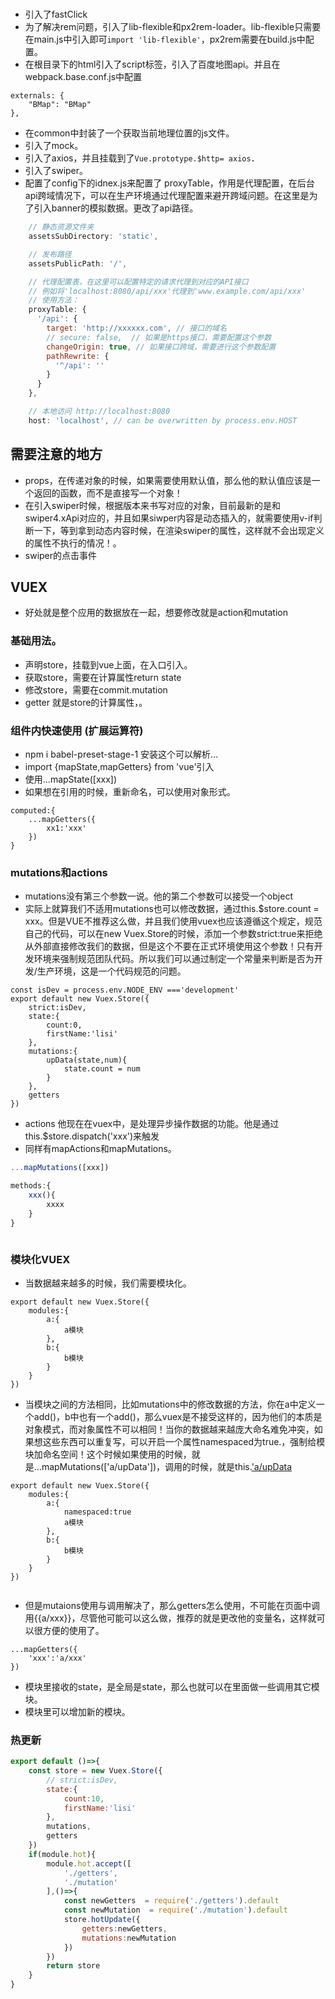 # 
## 
+ 引入了fastClick
+ 为了解决rem问题，引入了lib-flexible和px2rem-loader。lib-flexible只需要在main.js中引入即可`import 'lib-flexible'`，px2rem需要在build.js中配置。
+ 在根目录下的html引入了script标签，引入了百度地图api。并且在webpack.base.conf.js中配置
```
externals: {
    "BMap": "BMap"
},

```
+ 在common中封装了一个获取当前地理位置的js文件。
+ 引入了mock。
+ 引入了axios，并且挂载到了`Vue.prototype.$http= axios`．
+ 引入了swiper。
+ 配置了config下的idnex.js来配置了 proxyTable，作用是代理配置，在后台api跨域情况下，可以在生产环境通过代理配置来避开跨域问题。在这里是为了引入banner的模拟数据。更改了api路径。
```javascript
    // 静态资源文件夹
    assetsSubDirectory: 'static',

    // 发布路径
    assetsPublicPath: '/',

    // 代理配置表，在这里可以配置特定的请求代理到对应的API接口
    // 例如将'localhost:8080/api/xxx'代理到'www.example.com/api/xxx'
    // 使用方法：
    proxyTable: {
      '/api': {
        target: 'http://xxxxxx.com', // 接口的域名
        // secure: false,  // 如果是https接口，需要配置这个参数
        changeOrigin: true, // 如果接口跨域，需要进行这个参数配置
        pathRewrite: {
          '^/api': ''
        }
      }
    },

    // 本地访问 http://localhost:8080
    host: 'localhost', // can be overwritten by process.env.HOST


```







## 需要注意的地方
+ props，在传递对象的时候，如果需要使用默认值，那么他的默认值应该是一个返回的函数，而不是直接写一个对象！
+ 在引入swiper时候，根据版本来书写对应的对象，目前最新的是和swiper4.xApi对应的，并且如果siwper内容是动态插入的，就需要使用v-if判断一下，等到拿到动态内容时候，在渲染swiper的属性，这样就不会出现定义的属性不执行的情况！。
+ swiper的点击事件

## VUEX

+ 好处就是整个应用的数据放在一起，想要修改就是action和mutation

### 基础用法。
+ 声明store，挂载到vue上面，在入口引入。
+ 获取store，需要在计算属性return state
+ 修改store，需要在commit.mutation
+ getter 就是store的计算属性，。

### 组件内快速使用 (扩展运算符)
+ npm i babel-preset-stage-1 安装这个可以解析...
+ import {mapState,mapGetters} from 'vue'引入
+ 使用...mapState([xxx])
+ 如果想在引用的时候，重新命名，可以使用对象形式。
```
computed:{
    ...mapGetters({
        xx1:'xxx'
    })
}

```
### mutations和actions
+ mutations没有第三个参数一说。他的第二个参数可以接受一个object
+ 实际上就算我们不适用mutations也可以修改数据，通过this.$store.count = xxx。但是VUE不推荐这么做，并且我们使用vuex也应该遵循这个规定，规范自己的代码，可以在new Vuex.Store的时候，添加一个参数strict:true来拒绝从外部直接修改我们的数据，但是这个不要在正式环境使用这个参数！只有开发环境来强制规范团队代码。所以我们可以通过制定一个常量来判断是否为开发/生产环境，这是一个代码规范的问题。
```
const isDev = process.env.NODE_ENV ==='development'
export default new Vuex.Store({
    strict:isDev,
    state:{
        count:0,
        firstName:'lisi'
    },
    mutations:{
        upData(state,num){
            state.count = num
        }
    },
    getters
}) 

```
+ actions 他现在在vuex中，是处理异步操作数据的功能。他是通过this.$store.dispatch('xxx')来触发
+ 同样有mapActions和mapMutations。
```javascript
...mapMutations([xxx])

methods:{
    xxx(){
        xxxx
    }
}



```

### 模块化VUEX
+ 当数据越来越多的时候，我们需要模块化。
```
export default new Vuex.Store({
    modules:{
        a:{
            a模块
        },
        b:{
            b模块
        }
    }
})

```
+ 当模块之间的方法相同，比如mutations中的修改数据的方法，你在a中定义一个add()，b中也有一个add()，那么vuex是不接受这样的，因为他们的本质是对象模式，而对象属性不可以相同！当你的数据越来越庞大命名难免冲突，如果想这些东西可以重复写，可以开启一个属性namespaced为true.，强制给模块加命名空间！这个时候如果使用的时候，就是...mapMutations(['a/upData'])，调用的时候，就是this.['a/upData](xxx)
```
export default new Vuex.Store({
    modules:{
        a:{
            namespaced:true
            a模块
        },
        b:{
            b模块
        }
    }
})


```
+ 但是mutaions使用与调用解决了，那么getters怎么使用，不可能在页面中调用{{a/xxx}}，尽管他可能可以这么做，推荐的就是更改他的变量名，这样就可以很方便的使用了。
```
...mapGetters({
    'xxx':'a/xxx'
})

```
+ 模块里接收的state，是全局是state，那么也就可以在里面做一些调用其它模块。
+ 模块里可以增加新的模块。

### 热更新
``` javascript
export default ()=>{
    const store = new Vuex.Store({
        // strict:isDev,
        state:{
            count:10,
            firstName:'lisi'
        },
        mutations,
        getters       
    })
    if(module.hot){
        module.hot.accept([
            './getters',
            './mutation'
        ],()=>{
            const newGetters  = require('./getters').default
            const newMutation  = require('./mutation').default
            store.hotUpdate({
                getters:newGetters,
                mutations:newMutation
            })
        })
        return store
    }
}


```